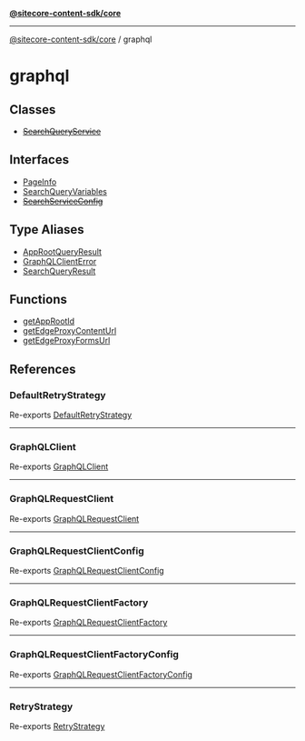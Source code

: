 [**@sitecore-content-sdk/core**](../README.md)

***

[@sitecore-content-sdk/core](../README.md) / graphql

# graphql

## Classes

- [~~SearchQueryService~~](classes/SearchQueryService.md)

## Interfaces

- [PageInfo](interfaces/PageInfo.md)
- [SearchQueryVariables](interfaces/SearchQueryVariables.md)
- [~~SearchServiceConfig~~](interfaces/SearchServiceConfig.md)

## Type Aliases

- [AppRootQueryResult](type-aliases/AppRootQueryResult.md)
- [GraphQLClientError](type-aliases/GraphQLClientError.md)
- [SearchQueryResult](type-aliases/SearchQueryResult.md)

## Functions

- [getAppRootId](functions/getAppRootId.md)
- [getEdgeProxyContentUrl](functions/getEdgeProxyContentUrl.md)
- [getEdgeProxyFormsUrl](functions/getEdgeProxyFormsUrl.md)

## References

### DefaultRetryStrategy

Re-exports [DefaultRetryStrategy](../index/classes/DefaultRetryStrategy.md)

***

### GraphQLClient

Re-exports [GraphQLClient](../index/interfaces/GraphQLClient.md)

***

### GraphQLRequestClient

Re-exports [GraphQLRequestClient](../index/classes/GraphQLRequestClient.md)

***

### GraphQLRequestClientConfig

Re-exports [GraphQLRequestClientConfig](../index/type-aliases/GraphQLRequestClientConfig.md)

***

### GraphQLRequestClientFactory

Re-exports [GraphQLRequestClientFactory](../index/type-aliases/GraphQLRequestClientFactory.md)

***

### GraphQLRequestClientFactoryConfig

Re-exports [GraphQLRequestClientFactoryConfig](../index/type-aliases/GraphQLRequestClientFactoryConfig.md)

***

### RetryStrategy

Re-exports [RetryStrategy](../index/interfaces/RetryStrategy.md)
